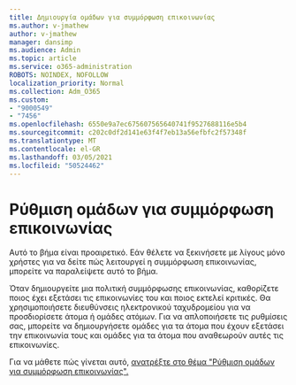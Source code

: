 ```yaml
---
title: Δημιουργία ομάδων για συμμόρφωση επικοινωνίας
ms.author: v-jmathew
author: v-jmathew
manager: dansimp
ms.audience: Admin
ms.topic: article
ms.service: o365-administration
ROBOTS: NOINDEX, NOFOLLOW
localization_priority: Normal
ms.collection: Adm_O365
ms.custom:
- "9000549"
- "7456"
ms.openlocfilehash: 6550e9a7ec675607565640741f9527688116e5b4
ms.sourcegitcommit: c202c0df2d141e63f4f7eb13a56efbfc2f57348f
ms.translationtype: MT
ms.contentlocale: el-GR
ms.lasthandoff: 03/05/2021
ms.locfileid: "50524462"
---
```

# <a name="set-up-groups-for-communication-compliance"></a>Ρύθμιση ομάδων για συμμόρφωση επικοινωνίας

Αυτό το βήμα είναι προαιρετικό. Εάν θέλετε να ξεκινήσετε με λίγους μόνο χρήστες για να δείτε πώς λειτουργεί η συμμόρφωση επικοινωνίας, μπορείτε να παραλείψετε αυτό το βήμα.  
  
Όταν δημιουργείτε μια πολιτική συμμόρφωσης επικοινωνίας, καθορίζετε ποιος έχει εξετάσει τις επικοινωνίες του και ποιος εκτελεί κριτικές. Θα χρησιμοποιήσετε διευθύνσεις ηλεκτρονικού ταχυδρομείου για να προσδιορίσετε άτομα ή ομάδες ατόμων. Για να απλοποιήσετε τις ρυθμίσεις σας, μπορείτε να δημιουργήσετε ομάδες για τα άτομα που έχουν εξετάσει την επικοινωνία τους και ομάδες για τα άτομα που αναθεωρούν αυτές τις επικοινωνίες.  
  
Για να μάθετε πώς γίνεται αυτό, [ανατρέξτε στο θέμα "Ρύθμιση ομάδων για συμμόρφωση επικοινωνίας".](https://go.microsoft.com/fwlink/?linkid=2129594)
